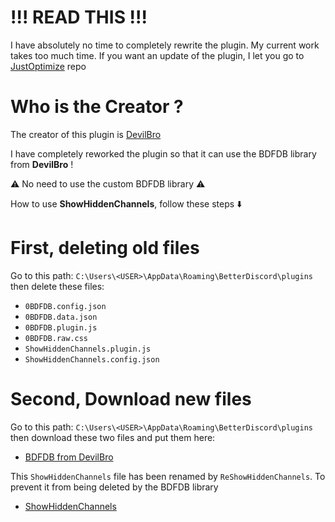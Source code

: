 # !!! READ THIS !!!

I have absolutely no time to completely rewrite the plugin. My current work takes too much time. 
If you want an update of the plugin, I let you go to [JustOptimize](https://github.com/JustOptimize/return-ShowHiddenChannels) repo

# Who is the Creator ?

The creator of this plugin is [DevilBro](https://mwittrien.github.io/)

I have completely reworked the plugin so that it can use the BDFDB library from **DevilBro** !

:warning: No need to use the custom BDFDB library :warning:

How to use **ShowHiddenChannels**, follow these steps :arrow_down:

# First, deleting old files

Go to this path:  `C:\Users\<USER>\AppData\Roaming\BetterDiscord\plugins` then delete these files:

- `0BDFDB.config.json`
- `0BDFDB.data.json`
- `0BDFDB.plugin.js`
- `0BDFDB.raw.css`
- `ShowHiddenChannels.plugin.js`
- `ShowHiddenChannels.config.json`

# Second, Download new files

Go to this path:  `C:\Users\<USER>\AppData\Roaming\BetterDiscord\plugins` then download these two files and put them here:

- [BDFDB from DevilBro](https://betterdiscord.app/plugin/BDFDB)

This `ShowHiddenChannels` file has been renamed by `ReShowHiddenChannels`. To prevent it from being deleted by the BDFDB library

- [ShowHiddenChannels](https://raw.githubusercontent.com/SeiyaGame/Discord-ShowHiddenChannels/main/ReShowHiddenChannels.plugin.js)
